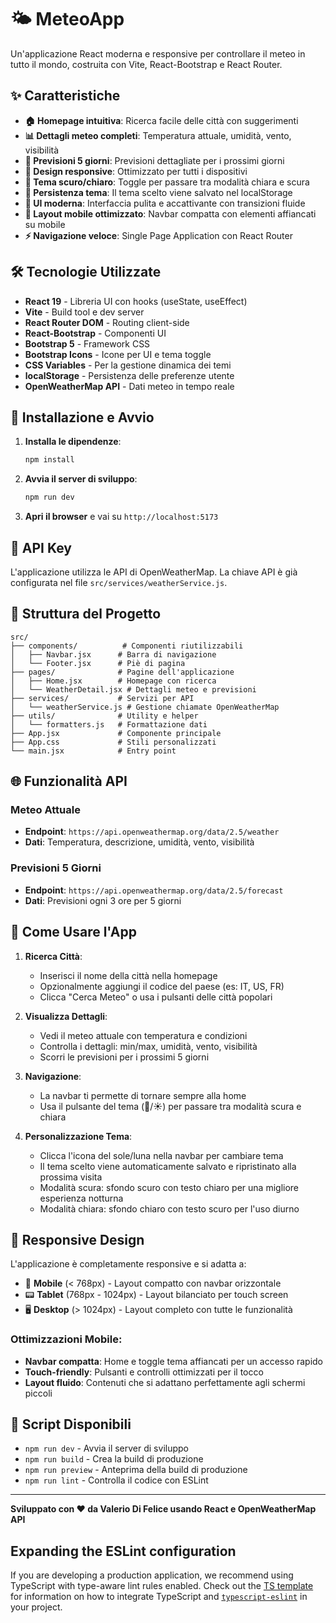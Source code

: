 # 🌤️ MeteoApp

Un'applicazione React moderna e responsive per controllare il meteo in tutto il mondo, costruita con Vite, React-Bootstrap e React Router.

## ✨ Caratteristiche

- **🏠 Homepage intuitiva**: Ricerca facile delle città con suggerimenti
- **📊 Dettagli meteo completi**: Temperatura attuale, umidità, vento, visibilità
- **📅 Previsioni 5 giorni**: Previsioni dettagliate per i prossimi giorni
- **📱 Design responsive**: Ottimizzato per tutti i dispositivi
- **🌙 Tema scuro/chiaro**: Toggle per passare tra modalità chiara e scura
- **💾 Persistenza tema**: Il tema scelto viene salvato nel localStorage
- **🎨 UI moderna**: Interfaccia pulita e accattivante con transizioni fluide
- **📱 Layout mobile ottimizzato**: Navbar compatta con elementi affiancati su mobile
- **⚡ Navigazione veloce**: Single Page Application con React Router

## 🛠️ Tecnologie Utilizzate

- **React 19** - Libreria UI con hooks (useState, useEffect)
- **Vite** - Build tool e dev server
- **React Router DOM** - Routing client-side
- **React-Bootstrap** - Componenti UI
- **Bootstrap 5** - Framework CSS
- **Bootstrap Icons** - Icone per UI e tema toggle
- **CSS Variables** - Per la gestione dinamica dei temi
- **localStorage** - Persistenza delle preferenze utente
- **OpenWeatherMap API** - Dati meteo in tempo reale

## 🚀 Installazione e Avvio

1. **Installa le dipendenze**:

   ```bash
   npm install
   ```

2. **Avvia il server di sviluppo**:

   ```bash
   npm run dev
   ```

3. **Apri il browser** e vai su `http://localhost:5173`

## 🔑 API Key

L'applicazione utilizza le API di OpenWeatherMap. La chiave API è già configurata nel file `src/services/weatherService.js`.

## 📁 Struttura del Progetto

```
src/
├── components/          # Componenti riutilizzabili
│   ├── Navbar.jsx      # Barra di navigazione
│   └── Footer.jsx      # Piè di pagina
├── pages/              # Pagine dell'applicazione
│   ├── Home.jsx        # Homepage con ricerca
│   └── WeatherDetail.jsx # Dettagli meteo e previsioni
├── services/           # Servizi per API
│   └── weatherService.js # Gestione chiamate OpenWeatherMap
├── utils/              # Utility e helper
│   └── formatters.js   # Formattazione dati
├── App.jsx             # Componente principale
├── App.css             # Stili personalizzati
└── main.jsx            # Entry point
```

## 🌐 Funzionalità API

### Meteo Attuale

- **Endpoint**: `https://api.openweathermap.org/data/2.5/weather`
- **Dati**: Temperatura, descrizione, umidità, vento, visibilità

### Previsioni 5 Giorni

- **Endpoint**: `https://api.openweathermap.org/data/2.5/forecast`
- **Dati**: Previsioni ogni 3 ore per 5 giorni

## 🎯 Come Usare l'App

1. **Ricerca Città**:

   - Inserisci il nome della città nella homepage
   - Opzionalmente aggiungi il codice del paese (es: IT, US, FR)
   - Clicca "Cerca Meteo" o usa i pulsanti delle città popolari

2. **Visualizza Dettagli**:

   - Vedi il meteo attuale con temperatura e condizioni
   - Controlla i dettagli: min/max, umidità, vento, visibilità
   - Scorri le previsioni per i prossimi 5 giorni

3. **Navigazione**:

   - La navbar ti permette di tornare sempre alla home
   - Usa il pulsante del tema (🌙/☀️) per passare tra modalità scura e chiara

4. **Personalizzazione Tema**:
   - Clicca l'icona del sole/luna nella navbar per cambiare tema
   - Il tema scelto viene automaticamente salvato e ripristinato alla prossima visita
   - Modalità scura: sfondo scuro con testo chiaro per una migliore esperienza notturna
   - Modalità chiara: sfondo chiaro con testo scuro per l'uso diurno

## 📱 Responsive Design

L'applicazione è completamente responsive e si adatta a:

- 📱 **Mobile** (< 768px) - Layout compatto con navbar orizzontale
- 📟 **Tablet** (768px - 1024px) - Layout bilanciato per touch screen
- 🖥️ **Desktop** (> 1024px) - Layout completo con tutte le funzionalità

### Ottimizzazioni Mobile:

- **Navbar compatta**: Home e toggle tema affiancati per un accesso rapido
- **Touch-friendly**: Pulsanti e controlli ottimizzati per il tocco
- **Layout fluido**: Contenuti che si adattano perfettamente agli schermi piccoli

## 🔧 Script Disponibili

- `npm run dev` - Avvia il server di sviluppo
- `npm run build` - Crea la build di produzione
- `npm run preview` - Anteprima della build di produzione
- `npm run lint` - Controlla il codice con ESLint

---

**Sviluppato con ❤️ da Valerio Di Felice usando React e OpenWeatherMap API**

## Expanding the ESLint configuration

If you are developing a production application, we recommend using TypeScript with type-aware lint rules enabled. Check out the [TS template](https://github.com/vitejs/vite/tree/main/packages/create-vite/template-react-ts) for information on how to integrate TypeScript and [`typescript-eslint`](https://typescript-eslint.io) in your project.
